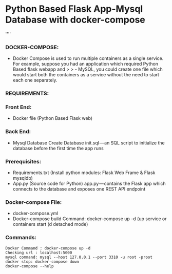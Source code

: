 # Python Based Flask App-Mysql Database with docker-compose
''''
### DOCKER-COMPOSE:
- Docker Compose is used to run multiple containers as a single service. For example, suppose you had an application which required Python Based flask webapp and > > - MySQL, you could create one file which would start both the containers as a service without the need to start each one separately.
### REQUIREMENTS:
### Front End:	
-	Docker file (Python Based Flask web)
### Back End:	
- Mysql Database Create Database init.sql — an SQL script to initialize the database before the first time the app runs
### Prerequisites:
- Requirements.txt (Install python modules: Flask Web Frame & Flask mysqldb)
- App.py (Source code for Python) app.py — contains the Flask app which connects to the database and exposes one REST API endpoint
### Docker-compose File:
- docker-compose.yml
- Docker-compose build Command: docker-compose up -d (up service or containers start (d detached mode)
### Commands:
~~~
Docker Command : docker-compose up -d
Checking url : localhost:5000
mysql command: mysql --host 127.0.0.1 --port 3310 -u root -proot
docker stop: docker-compose down
docker-compose --help
~~~
